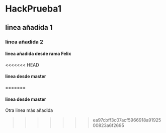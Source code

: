 # HackPrueba1
## linea añadida 1
### linea añadida 2
#### linea añadida desde rama Felix
<<<<<<< HEAD
#### linea desde master
=======
#### linea desde master
Otra linea más añadida
>>>>>>> ea97cbff3c07acf5966918a9192500823a6f2695
